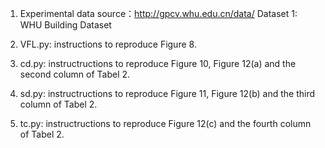 1. Experimental data source：http://gpcv.whu.edu.cn/data/
Dataset 1: WHU Building Dataset

2. VFL.py: instructions to reproduce Figure 8.

3. cd.py: instructructions to reproduce Figure 10, Figure 12(a) and the second column of Tabel 2.

4. sd.py: instructructions to reproduce Figure 11, Figure 12(b) and the third column of Tabel 2.

5. tc.py: instructructions to reproduce Figure 12(c) and the fourth column of Tabel 2.
